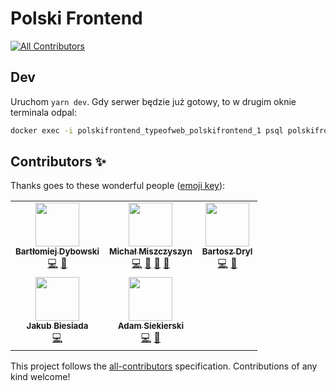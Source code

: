 # Polski Frontend

<!-- ALL-CONTRIBUTORS-BADGE:START - Do not remove or modify this section -->

[![All Contributors](https://img.shields.io/badge/all_contributors-5-orange.svg?style=flat-square)](#contributors-)

<!-- ALL-CONTRIBUTORS-BADGE:END -->

## Dev

Uruchom `yarn dev`. Gdy serwer będzie już gotowy, to w drugim oknie terminala odpal:

```bash
docker exec -i polskifrontend_typeofweb_polskifrontend_1 psql polskifrontend -U postgres < DUMP.sql
```

## Contributors ✨

Thanks goes to these wonderful people ([emoji key](https://allcontributors.org/docs/en/emoji-key)):

<!-- ALL-CONTRIBUTORS-LIST:START - Do not remove or modify this section -->
<!-- prettier-ignore-start -->
<!-- markdownlint-disable -->
<table>
  <tr>
    <td align="center"><a href="https://nafrontendzie.pl/"><img src="https://avatars0.githubusercontent.com/u/7771498?v=4?s=70" width="70px;" alt=""/><br /><sub><b>Bartłomiej Dybowski</b></sub></a><br /><a href="https://github.com/typeofweb/polskifrontend/commits?author=burczu" title="Code">💻</a> <a href="#ideas-burczu" title="Ideas, Planning, & Feedback">🤔</a></td>
    <td align="center"><a href="https://typeofweb.com/"><img src="https://avatars0.githubusercontent.com/u/1338731?v=4?s=70" width="70px;" alt=""/><br /><sub><b>Michał Miszczyszyn</b></sub></a><br /><a href="https://github.com/typeofweb/polskifrontend/commits?author=mmiszy" title="Code">💻</a> <a href="#maintenance-mmiszy" title="Maintenance">🚧</a> <a href="#projectManagement-mmiszy" title="Project Management">📆</a> <a href="https://github.com/typeofweb/polskifrontend/pulls?q=is%3Apr+reviewed-by%3Ammiszy" title="Reviewed Pull Requests">👀</a></td>
    <td align="center"><a href="https://github.com/drillprop"><img src="https://avatars3.githubusercontent.com/u/51168865?v=4?s=70" width="70px;" alt=""/><br /><sub><b>Bartosz Dryl</b></sub></a><br /><a href="https://github.com/typeofweb/polskifrontend/commits?author=drillprop" title="Code">💻</a> <a href="https://github.com/typeofweb/polskifrontend/pulls?q=is%3Apr+reviewed-by%3Adrillprop" title="Reviewed Pull Requests">👀</a></td>
  </tr>
  <tr>
    <td align="center"><a href="https://jb1905.github.io/portfolio/"><img src="https://avatars2.githubusercontent.com/u/28870390?v=4?s=70" width="70px;" alt=""/><br /><sub><b>Jakub Biesiada</b></sub></a><br /><a href="https://github.com/typeofweb/polskifrontend/commits?author=JB1905" title="Code">💻</a></td>
    <td align="center"><a href="https://github.com/AdamSiekierski"><img src="https://avatars0.githubusercontent.com/u/24841038?v=4?s=70" width="70px;" alt=""/><br /><sub><b>Adam Siekierski</b></sub></a><br /><a href="https://github.com/typeofweb/polskifrontend/commits?author=AdamSiekierski" title="Code">💻</a> <a href="https://github.com/typeofweb/polskifrontend/pulls?q=is%3Apr+reviewed-by%3AAdamSiekierski" title="Reviewed Pull Requests">👀</a></td>
  </tr>
</table>

<!-- markdownlint-restore -->
<!-- prettier-ignore-end -->

<!-- ALL-CONTRIBUTORS-LIST:END -->

This project follows the [all-contributors](https://github.com/all-contributors/all-contributors) specification. Contributions of any kind welcome!
